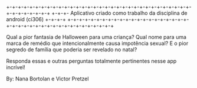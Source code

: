 +-+-+-+-+-+-+-+-+-+-+-+-+-+-+-+-+-+-+-+-+-+-+-+-+-+-+-+-+-+-+-+-+-+-+-+-+-+-+-+
+-+-+- Aplicativo criado como trabalho da disciplina de android (ci306) +-+-+-+
+-+-+-+-+-+-+-+-+-+-+-+-+-+-+-+-+-+-+-+-+-+-+-+-+-+-+-+-+-+-+-+-+-+-+-+-+-+-+-+

Qual a pior fantasia de Halloween para uma criança?
Qual nome para uma marca de remédio que intencionalmente causa impotência sexual?
E o pior segredo de família que poderia ser revelado no natal?

Responda essas e outras perguntas totalmente pertinentes nesse app incrível!

By: Nana Bortolan e Victor Pretzel


